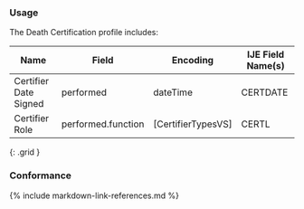### Usage
The Death Certification profile includes:

| **Name** |  **Field**   |  **Encoding**  |  **IJE Field Name(s)**  |
| ---------------| ------------------------ | ------------- | ------------------- |
| Certifier Date Signed | performed | dateTime | CERTDATE |
| Certifier Role | performed.function | [CertifierTypesVS] | CERTL |
{: .grid }


### Conformance

{% include markdown-link-references.md %}
